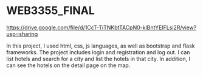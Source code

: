 # WEB3355_FINAL

https://drive.google.com/file/d/1CcT-TiTNKbtTACpN0-klBntYElFLsi2R/view?usp=sharing


In this project, I used html, css, js languages, as well as bootstrap and flask frameworks. The project includes login and registration and log out. I can list hotels and search for a city and list the hotels in that city. In addition, I can see the hotels on the detail page on the map.
